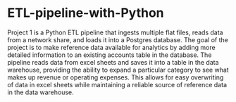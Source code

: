 # ETL-pipeline-with-Python

Project 1 is a Python ETL pipeline that ingests multiple flat files, reads data from a network share, and loads it into a Postgres database. The goal of the project is to make reference data available for analytics by adding more detailed information to an existing accounts table in the database. The pipeline reads data from excel sheets and saves it into a table in the data warehouse, providing the ability to expand a particular category to see what makes up revenue or operating expenses. This allows for easy overwriting of data in excel sheets while maintaining a reliable source of reference data in the data warehouse.
